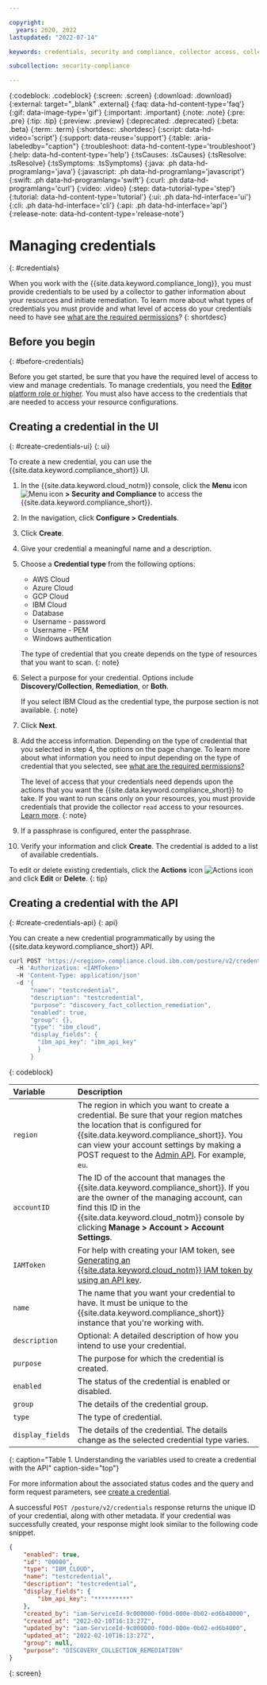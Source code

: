 ```yaml
---

copyright:
  years: 2020, 2022
lastupdated: "2022-07-14"

keywords: credentials, security and compliance, collector access, collector communication, resource scan, configuration scanning, credentials stored

subcollection: security-compliance

---
```


{:codeblock: .codeblock}
{:screen: .screen}
{:download: .download}
{:external: target="_blank" .external}
{:faq: data-hd-content-type='faq'}
{:gif: data-image-type='gif'}
{:important: .important}
{:note: .note}
{:pre: .pre}
{:tip: .tip}
{:preview: .preview}
{:deprecated: .deprecated}
{:beta: .beta}
{:term: .term}
{:shortdesc: .shortdesc}
{:script: data-hd-video='script'}
{:support: data-reuse='support'}
{:table: .aria-labeledby="caption"}
{:troubleshoot: data-hd-content-type='troubleshoot'}
{:help: data-hd-content-type='help'}
{:tsCauses: .tsCauses}
{:tsResolve: .tsResolve}
{:tsSymptoms: .tsSymptoms}
{:java: .ph data-hd-programlang='java'}
{:javascript: .ph data-hd-programlang='javascript'}
{:swift: .ph data-hd-programlang='swift'}
{:curl: .ph data-hd-programlang='curl'}
{:video: .video}
{:step: data-tutorial-type='step'}
{:tutorial: data-hd-content-type='tutorial'}
{:ui: .ph data-hd-interface='ui'}
{:cli: .ph data-hd-interface='cli'}
{:api: .ph data-hd-interface='api'}
{:release-note: data-hd-content-type='release-note'}

# Managing credentials
{: #credentials}

When you work with the {{site.data.keyword.compliance_long}}, you must provide credentials to be used by a collector to gather information about your resources and initiate remediation. To learn more about what types of credentials you must provide and what level of access do your credentials need to have see [what are the required permissions](/docs/security-compliance?topic=security-compliance-permissions)? 
{: shortdesc}

## Before you begin
{: #before-credentials}

Before you get started, be sure that you have the required level of access to view and manage credentials. To manage credentials, you need the [**Editor** platform role or higher](/docs/security-compliance?topic=security-compliance-access-management). You must also have access to the credentials that are needed to access your resource configurations.


## Creating a credential in the UI
{: #create-credentials-ui}
{: ui}

To create a new credential, you can use the {{site.data.keyword.compliance_short}} UI.

1. In the {{site.data.keyword.cloud_notm}} console, click the **Menu** icon ![Menu icon](../icons/icon_hamburger.svg) **> Security and Compliance** to access the {{site.data.keyword.compliance_short}}.
2. In the navigation, click **Configure > Credentials**.
3. Click **Create**.
4. Give your credential a meaningful name and a description.
5. Choose a **Credential type** from the following options:

   * AWS Cloud
   * Azure Cloud
   * GCP Cloud
   * IBM Cloud
   * Database
   * Username - password
   * Username - PEM
   * Windows authentication

   The type of credential that you create depends on the type of resources that you want to scan.
   {: note}

6. Select a purpose for your credential. Options include **Discovery/Collection**, **Remediation**, or **Both**.  

    If you select IBM Cloud as the credential type, the purpose section is not available. 
    {: note}

7. Click **Next**.
8. Add the access information. Depending on the type of credential that you selected in step 4, the options on the page change. To learn more about what information you need to input depending on the type of credential that you selected, see [what are the required permissions?](/docs/security-compliance?topic=security-compliance-permissions)

   The level of access that your credentials need depends upon the actions that you want the {{site.data.keyword.compliance_short}} to take. If you want to run scans only on your resources, you must provide credentials that provide the collector `read` access to your resources. [Learn more](/docs/security-compliance?topic=security-compliance-permissions#understand-credentials).
   {: note}

9. If a passphrase is configured, enter the passphrase. 
10. Verify your information and click **Create**. The credential is added to a list of available credentials.

To edit or delete existing credentials, click the **Actions** icon ![Actions icon](../icons/actions-icon-vertical.svg) and click **Edit** or **Delete**.
{: tip}


## Creating a credential with the API
{: #create-credentials-api}
{: api}

You can create a new credential programmatically by using the {{site.data.keyword.compliance_short}} API. 

```sh
curl POST 'https://<region>.compliance.cloud.ibm.com/posture/v2/credentials?account_id=<accountID>' 
  -H 'Authorization: <IAMToken>' 
  -H 'Content-Type: application/json' 
  -d '{
      "name": "testcredential",
      "description": "testcredential",
      "purpose": "discovery_fact_collection_remediation",
      "enabled": true,
      "group": {},
      "type": "ibm_cloud",
      "display_fields": {
        "ibm_api_key": "ibm_api_key"
        }
      }
```
{: codeblock}

| Variable   | Description |
|:-----------|:------------|
| `region` | The region in which you want to create a credential. Be sure that your region matches the location that is configured for {{site.data.keyword.compliance_short}}. You can view your account settings by making a POST request to the [Admin API](/apidocs/security-compliance-admin#getsettings). For example, `eu`.|
| `accountID` | The ID of the account that manages the {{site.data.keyword.compliance_short}}. If you are the owner of the managing account, can find this ID in the {{site.data.keyword.cloud_notm}} console by clicking **Manage > Account > Account Settings**.| 
| `IAMToken` | For help with creating your IAM token, see [Generating an {{site.data.keyword.cloud_notm}} IAM token by using an API key](/docs/account?topic=account-iamtoken_from_apikey).|
| `name` | The name that you want your credential to have. It must be unique to the {{site.data.keyword.compliance_short}} instance that you're working with.|
| `description`| Optional: A detailed description of how you intend to use your credential.|
|  `purpose` | The purpose for which the credential is created. |
| `enabled` | The status of the credential is enabled or disabled. | 
| `group` | The details of the credential group. | 
| `type` | The type of credential. | 
| `display_fields` | The details of the credential. The details change as the selected credential type varies. |
{: caption="Table 1. Understanding the variables used to create a credential with the API" caption-side="top"}

For more information about the associated status codes and the query and form request parameters, see [create a credential](/apidocs/security-compliance/posture-v2.0#create-credential). 

A successful `POST /posture/v2/credentials` response returns the unique ID of your credential, along with other metadata. If your credential was successfully created, your response might look similar to the following code snippet. 

```json
{
    "enabled": true,
    "id": "00000",
    "type": "IBM_CLOUD",
    "name": "testcredential",
    "description": "testcredential",
    "display_fields": {
        "ibm_api_key": "**********"
    },
    "created_by": "iam-ServiceId-9c000000-f00d-000e-0b02-ed6b40000",
    "created_at": "2022-02-10T16:13:27Z",
    "updated_by": "iam-ServiceId-9c000000-f00d-000e-0b02-ed6b4000",
    "updated_at": "2022-02-10T16:13:27Z",
    "group": null,
    "purpose": "DISCOVERY_COLLECTION_REMEDIATION"
}
```
{: screen}
